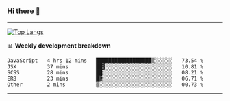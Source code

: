 ### Hi there 👋

-------
[![Top Langs](https://github-readme-stats.vercel.app/api/top-langs/?username=ashish-r)](https://github.com/anuraghazra/github-readme-stats)

📊 **Weekly development breakdown**
<!--START_SECTION:waka-->
```text
JavaScript   4 hrs 12 mins   ██████████████████▒░░░░░░   73.54 % 
JSX          37 mins         ██▓░░░░░░░░░░░░░░░░░░░░░░   10.81 % 
SCSS         28 mins         ██░░░░░░░░░░░░░░░░░░░░░░░   08.21 % 
ERB          23 mins         █▓░░░░░░░░░░░░░░░░░░░░░░░   06.71 % 
Other        2 mins          ▒░░░░░░░░░░░░░░░░░░░░░░░░   00.73 % 
```
<!--END_SECTION:waka-->
-------

<!--
**ashish-r/ashish-r** is a ✨ _special_ ✨ repository because its `README.md` (this file) appears on your GitHub profile.

Here are some ideas to get you started:

- 🔭 I’m currently working on ...
- 🌱 I’m currently learning ...
- 👯 I’m looking to collaborate on ...
- 🤔 I’m looking for help with ...
- 💬 Ask me about ...
- 📫 How to reach me: ...
- 😄 Pronouns: ...
- ⚡ Fun fact: ...
-->
